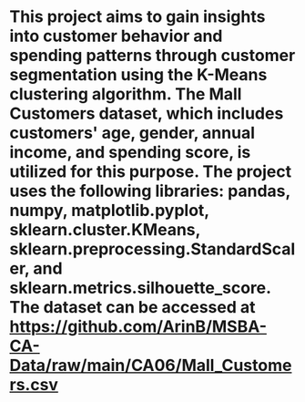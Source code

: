 # This project aims to gain insights into customer behavior and spending patterns through customer segmentation using the K-Means clustering algorithm. The Mall Customers dataset, which includes customers' age, gender, annual income, and spending score, is utilized for this purpose. The project uses the following libraries: pandas, numpy, matplotlib.pyplot, sklearn.cluster.KMeans, sklearn.preprocessing.StandardScaler, and sklearn.metrics.silhouette_score. The dataset can be accessed at https://github.com/ArinB/MSBA-CA-Data/raw/main/CA06/Mall_Customers.csv
